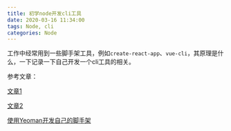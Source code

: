 ```yaml
---
title: 初学node开发cli工具
date: 2020-03-16 11:34:00
tags: Node, cli
categories: Node
---
```


工作中经常用到一些脚手架工具，例如`create-react-app`、`vue-cli`，其原理是什么，一下记录一下自己开发一个cli工具的相关。

<!-- more -->

参考文章：

[文章1][1]

[文章2][2]

[使用Yeoman开发自己的脚手架][3]

[1]: https://juejin.im/post/5b1f6d70e51d4506a74d4aba
[2]: https://juejin.im/post/5bc496196fb9a05d0f170694
[3]: https://mp.weixin.qq.com/s/ZKhzPojvatiSUPdDdy03FA